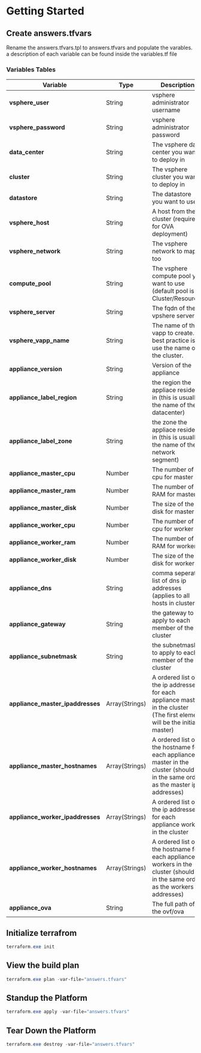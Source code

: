 # Getting Started

## Create answers.tfvars

Rename the answers.tfvars.tpl to answers.tfvars and populate the varables. a description of each variable can be found inside the variables.tf file

### Variables Tables

| Variable                         | Type           | Description                                                                                                                        | Example                                                  |
| -------------------------------- | -------------- | ---------------------------------------------------------------------------------------------------------------------------------- | -------------------------------------------------------- |
| **vsphere_user**                 | String         | vsphere administrator username                                                                                                     | "administrator@ad.example.com"                           |
| **vsphere_password**             | String         | vsphere administrator password                                                                                                     | "P@ssw0rd"                                               |
| **data_center**                  | String         | The vsphere data center you want to deploy in                                                                                      | "R1"                                                     |
| **cluster**                      | String         | The vsphere cluster you want to deploy in                                                                                          | "R1UPXVSAN01"                                            |
| **datastore**                    | String         | The datastore you want to use                                                                                                      | "vsanDatastore"                                          |
| **vsphere_host**                 | String         | A host from the cluster (required for OVA deployment)                                                                              | "172.20.1.2"                                             |
| **vsphere_network**              | String         | The vsphere network to map too                                                                                                     | "LAN Network"                                            |
| **compute_pool**                 | String         | The vsphere compute pool you want to use (default pool is Cluster/Resource)                                                        | "R1UPXVSAN01/Resources"                                  |
| **vsphere_server**               | String         | The fqdn of the vpshere server                                                                                                     | "r1upmvcs01.ad.recitsols.com"                            |
| **vsphere_vapp_name**            | String         | The name of the vapp to create. best practice is to use the name of the cluster.                                                   | "Production_BLAOS"S                                      |
| **appliance_version**            | String         | Version of the appliance                                                                                                           | "v1.6.0-v1.20.7-k3s1"                                    |
| **appliance_label_region**       | String         | the region the appliace resides in (this is usually the name of the datacenter)                                                    | "test_region"                                            |
| **appliance_label_zone**         | String         | the zone the appliace resides in (this is usually the name of the network segment)                                                 | "test_zone"                                              |
| **appliance_master_cpu**         | Number         | The number of cpu for master                                                                                                       | 2                                                        |
| **appliance_master_ram**         | Number         | The number of RAM for master                                                                                                       | 4096                                                     |
| **appliance_master_disk**        | Number         | The size of the disk for master                                                                                                    | 25                                                       |
| **appliance_worker_cpu**         | Number         | The number of cpu for worker                                                                                                       | 4                                                        |
| **appliance_worker_ram**         | Number         | The number of RAM for worker                                                                                                       | 16384                                                    |
| **appliance_worker_disk**        | Number         | The size of the disk for worker                                                                                                    | 250                                                      |
| **appliance_dns**                | String         | comma seperated list of dns ip addresses (applies to all hosts in cluster)                                                         | "192.168.1.10,192.168.1.12"                              |
| **appliance_gateway**            | String         | the gateway to apply to each member of the cluster                                                                                 | "192.168.1.1"                                            |
| **appliance_subnetmask**         | String         | the subnetmask to apply to each member of the cluster                                                                              | "255.255.255.0"                                          |
| **appliance_master_ipaddresses** | Array(Strings) | A ordered list of the ip addresses for each appliance master in the cluster (The first element will be the initial master)         | ["192.168.1.249","192.168.1.250","192.168.1.251"]        |
| **appliance_master_hostnames**   | Array(Strings) | A ordered list of the hostname for each appliance master in the cluster (should be in the same order as the master ip addresses)   | ["master01","master02","master03"]                       |
| **appliance_worker_ipaddresses** | Array(Strings) | A ordered list of the ip addresses for each appliance worker in the cluster                                                        | ["192.168.1.252","192.168.1.253","192.168.1.254"]        |
| **appliance_worker_hostnames**   | Array(Strings) | A ordered list of the hostname for each appliance workers in the cluster (should be in the same order as the workers ip addresses) | ["worker01","worker02","worker03"]                       |
| **appliance_ova**                | String         | The full path of the ovf/ova                                                                                                       | "C:\users\administrator\Downloads\blaos-vm-template.ova" |

## Initialize terrafrom

```powershell
terraform.exe init
```

## View the build plan

```powershell
terraform.exe plan -var-file="answers.tfvars"
```

## Standup the Platform

```powershell
terraform.exe apply -var-file="answers.tfvars"
```

## Tear Down the Platform

```powershell
terraform.exe destroy -var-file="answers.tfvars"
```
